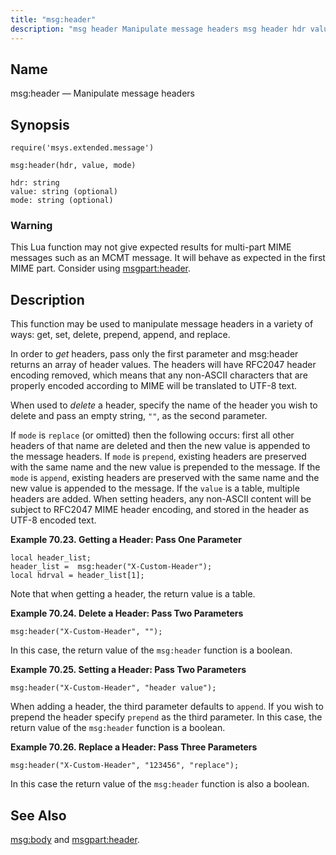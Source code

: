 ```yaml
---
title: "msg:header"
description: "msg header Manipulate message headers msg header hdr value mode This Lua function may not give expected results for multi part MIME messages such as an MCMT message It will behave as expected in the first MIME part Consider using msgpart header This function may be used to manipulate message..."
---
```


<a name="lua.ref.header"></a> 
## Name

msg:header — Manipulate message headers

<a name="idp15781280"></a> 
## Synopsis

`require('msys.extended.message')`

`msg:header(hdr, value, mode)`

```
hdr: string
value: string (optional)
mode: string (optional)
```

### Warning

This Lua function may not give expected results for multi-part MIME messages such as an MCMT message. It will behave as expected in the first MIME part. Consider using [msgpart:header](lua.ref.msgpart_header "msgpart:header").

<a name="idp15786688"></a> 
## Description

This function may be used to manipulate message headers in a variety of ways: get, set, delete, prepend, append, and replace.

In order to *get* headers, pass only the first parameter and msg:header returns an array of header values. The headers will have RFC2047 header encoding removed, which means that any non-ASCII characters that are properly encoded according to MIME will be translated to UTF-8 text.

When used to *delete* a header, specify the name of the header you wish to delete and pass an empty string, `""`, as the second parameter.

If `mode` is `replace` (or omitted) then the following occurs: first all other headers of that name are deleted and then the new value is appended to the message headers. If `mode` is `prepend`, existing headers are preserved with the same name and the new value is prepended to the message. If the `mode` is `append`, existing headers are preserved with the same name and the new value is appended to the message. If the `value` is a table, multiple headers are added. When setting headers, any non-ASCII content will be subject to RFC2047 MIME header encoding, and stored in the header as UTF-8 encoded text.

<a name="lua.ref.msg_header.example.get"></a> 

**Example 70.23. Getting a Header: Pass One Parameter**

```
local header_list;
header_list =  msg:header("X-Custom-Header");
local hdrval = header_list[1];
```

Note that when getting a header, the return value is a table.

<a name="lua.ref.msg_header.example.delete"></a> 

**Example 70.24. Delete a Header: Pass Two Parameters**

`msg:header("X-Custom-Header", "");`

In this case, the return value of the `msg:header` function is a boolean.

<a name="lua.ref.msg_header.example.set"></a> 

**Example 70.25. Setting a Header: Pass Two Parameters**

`msg:header("X-Custom-Header", "header value");`

When adding a header, the third parameter defaults to `append`. If you wish to prepend the header specify `prepend` as the third parameter. In this case, the return value of the `msg:header` function is a boolean.

<a name="lua.ref.msg_header.example.replace"></a> 

**Example 70.26. Replace a Header: Pass Three Parameters**

`msg:header("X-Custom-Header", "123456", "replace");`

In this case the return value of the `msg:header` function is also a boolean.

<a name="idp15809824"></a> 
## See Also

[msg:body](lua.ref.msg_body "msg:body") and [msgpart:header](lua.ref.msgpart_header "msgpart:header").